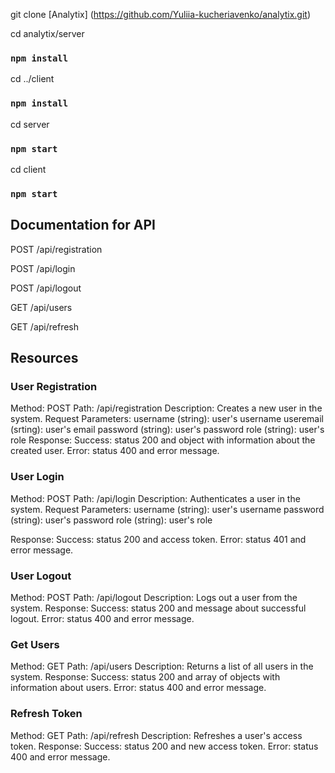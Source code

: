 
git clone [Analytix] (https://github.com/Yuliia-kucheriavenko/analytix.git)

cd analytix/server
### `npm install`

cd ../client
### `npm install`

cd server
### `npm start`


cd client
### `npm start`

## Documentation for API

POST /api/registration

POST /api/login

POST /api/logout

GET /api/users

GET /api/refresh

## Resources


### User Registration
Method: POST
Path: /api/registration
Description: Creates a new user in the system.
Request Parameters:
username (string): user's username
useremail (srting): user's email
password (string): user's password
role (string): user's role
Response:
Success: status 200 and object with information about the created user.
Error: status 400 and error message.


 ### User Login
Method: POST
Path: /api/login
Description: Authenticates a user in the system.
Request Parameters:
username (string): user's username
password (string): user's password
role (string): user's role

Response:
Success: status 200 and access token.
Error: status 401 and error message.


### User Logout
Method: POST
Path: /api/logout
Description: Logs out a user from the system.
Response:
Success: status 200 and message about successful logout.
Error: status 400 and error message.


### Get Users
Method: GET
Path: /api/users
Description: Returns a list of all users in the system.
Response:
Success: status 200 and array of objects with information about users.
Error: status 400 and error message.


### Refresh Token
Method: GET
Path: /api/refresh
Description: Refreshes a user's access token.
Response:
Success: status 200 and new access token.
Error: status 400 and error message.